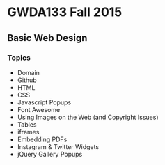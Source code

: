 # GWDA133 Fall 2015
## Basic Web Design

### Topics
* Domain
* Github
* HTML
* CSS
* Javascript Popups
* Font Awesome
* Using Images on the Web (and Copyright Issues)
* Tables
* iframes
* Embedding PDFs
* Instagram & Twitter Widgets
* jQuery Gallery Popups
